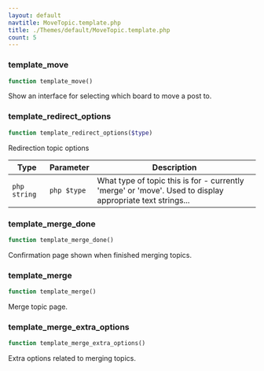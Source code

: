 ```yaml
---
layout: default
navtitle: MoveTopic.template.php
title: ./Themes/default/MoveTopic.template.php
count: 5
---
```


### template_move

```php
function template_move()
```
Show an interface for selecting which board to move a post to.



### template_redirect_options

```php
function template_redirect_options($type)
```
Redirection topic options



Type|Parameter|Description
---|---|---
`php string`|`php $type`|What type of topic this is for - currently 'merge' or 'move'. Used to display appropriate text strings...

### template_merge_done

```php
function template_merge_done()
```
Confirmation page shown when finished merging topics.



### template_merge

```php
function template_merge()
```
Merge topic page.



### template_merge_extra_options

```php
function template_merge_extra_options()
```
Extra options related to merging topics.



